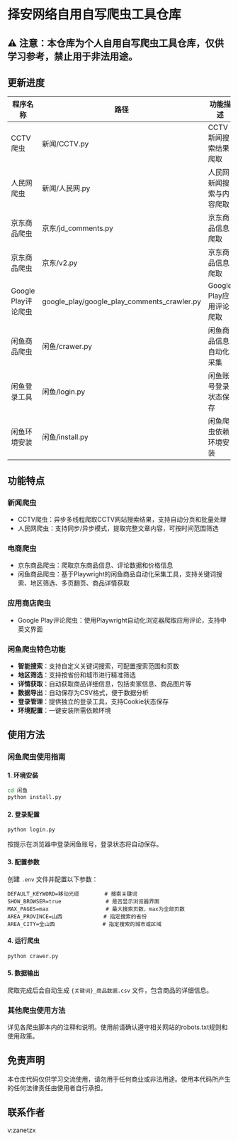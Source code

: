 <!--
 * @Author: 择安网络
 * @Code function: 
 * @Date: 2025-06-04 09:53:15
 * @FilePath: /爬虫仓/README.md
 * @LastEditTime: 2025-08-06 08:02:46
-->
# 择安网络自用自写爬虫工具仓库

## ⚠️ 注意：本仓库为个人自用自写爬虫工具仓库，仅供学习参考，禁止用于非法用途。

## 更新进度

| 程序名称 | 路径 | 功能描述 | 创建日期 | 最后更新时间 |
|---------|------|---------|---------|-------------|
| CCTV爬虫 | 新闻/CCTV.py | CCTV新闻搜索结果爬取 | 2025-04-27 | 2025-04-29 |
| 人民网爬虫 | 新闻/人民网.py | 人民网新闻搜索与内容爬取 | 2025-04-29 | 2025-04-29 |
| 京东商品爬虫 | 京东/jd_comments.py | 京东商品信息爬取 | 2025-05-03 | 2025-06-04 |
| 京东商品爬虫 | 京东/v2.py | 京东商品信息爬取 | 2025-06-12 | 2025-06-17 |
| Google Play评论爬虫 | google_play/google_play_comments_crawler.py | Google Play应用评论爬取 | 2025-06-04 | 2025-06-04 |
| 闲鱼商品爬虫 | 闲鱼/crawer.py | 闲鱼商品信息自动化采集 | 2025-08-05 | 2025-08-05 |
| 闲鱼登录工具 | 闲鱼/login.py | 闲鱼账号登录状态保存 | 2025-08-05 | 2025-08-05 |
| 闲鱼环境安装 | 闲鱼/install.py | 闲鱼爬虫依赖环境安装 | 2025-08-05 | 2025-08-05 |

## 功能特点

### 新闻爬虫
- CCTV爬虫：异步多线程爬取CCTV网站搜索结果，支持自动分页和批量处理
- 人民网爬虫：支持同步/异步模式，提取完整文章内容，可按时间范围筛选

### 电商爬虫
- 京东商品爬虫：爬取京东商品信息、评论数据和价格信息
- 闲鱼商品爬虫：基于Playwright的闲鱼商品自动化采集工具，支持关键词搜索、地区筛选、多页翻页、商品详情获取

### 应用商店爬虫
- Google Play评论爬虫：使用Playwright自动化浏览器爬取应用评论，支持中英文界面

### 闲鱼爬虫特色功能
- **智能搜索**：支持自定义关键词搜索，可配置搜索范围和页数
- **地区筛选**：支持按省份和城市进行精准筛选
- **详情获取**：自动获取商品详细信息，包括卖家信息、商品图片等
- **数据导出**：自动保存为CSV格式，便于数据分析
- **登录管理**：提供独立的登录工具，支持Cookie状态保存
- **环境配置**：一键安装所需依赖环境

## 使用方法

### 闲鱼爬虫使用指南

#### 1. 环境安装
```bash
cd 闲鱼
python install.py
```

#### 2. 登录配置
```bash
python login.py
```
按提示在浏览器中登录闲鱼账号，登录状态将自动保存。

#### 3. 配置参数
创建 `.env` 文件并配置以下参数：
```env
DEFAULT_KEYWORD=移动光缆        # 搜索关键词
SHOW_BROWSER=true              # 是否显示浏览器界面
MAX_PAGES=max                  # 最大搜索页数，max为全部页数
AREA_PROVINCE=山西             # 指定搜索的省份
AREA_CITY=全山西               # 指定搜索的城市或区域
```

#### 4. 运行爬虫
```bash
python crawer.py
```

#### 5. 数据输出
爬取完成后会自动生成 `{关键词}_商品数据.csv` 文件，包含商品的详细信息。

### 其他爬虫使用方法

详见各爬虫脚本内的注释和说明。使用前请确认遵守相关网站的robots.txt规则和使用政策。

## 免责声明

本仓库代码仅供学习交流使用，请勿用于任何商业或非法用途。使用本代码所产生的任何法律责任由使用者自行承担。

## 联系作者

v:zanetzx